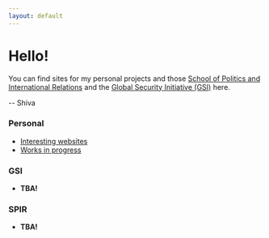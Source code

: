 ```yaml
---
layout: default
---
```

# Hello!

You can find sites for my personal projects and those [School of Politics and International Relations](https://politicsir.cass.anu.edu.au/) and the [Global Security Initiative (GSI)](https://www.globsecint.org/) here. 

-- Shiva 

### Personal 
- [Interesting websites](https://gl0bsec.github.io/fun_websites)
- [Works in progress](https://github.com/gl0bsec/Documents/blob/main/pages/)

### GSI 
- **TBA!** 

### SPIR
- **TBA!**
